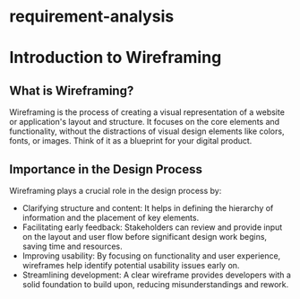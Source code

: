 # requirement-analysis
# Introduction to Wireframing

## What is Wireframing?
Wireframing is the process of creating a visual representation of a website or application's layout and structure. It focuses on the core elements and functionality, without the distractions of visual design elements like colors, fonts, or images. Think of it as a blueprint for your digital product.

## Importance in the Design Process
Wireframing plays a crucial role in the design process by:
- Clarifying structure and content: It helps in defining the hierarchy of information and the placement of key elements.
- Facilitating early feedback: Stakeholders can review and provide input on the layout and user flow before significant design work begins, saving time and resources.
- Improving usability: By focusing on functionality and user experience, wireframes help identify potential usability issues early on.
- Streamlining development: A clear wireframe provides developers with a solid foundation to build upon, reducing misunderstandings and rework.
